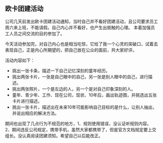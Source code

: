 ## 欧卡团建活动
公司几天前发出欧卡团建活动通知，当时自己并不看好团建活动，且公司要求员工周六来上班，不能请假。自己内心并不看好，也产生出抵触的心理。
本着加强员工人员之间交流的目的参加了。

今天活动参加完，对自己内心也是相当吃惊，它给了我一个心灵的突破口，试着去表现自己，正是内心所期望的，把自己放在公众的面前，共大家好评。

活动内容如下：
* 挑出一张卡条，描述一下自己记忆深刻的童年经历。
* 挑出两张卡片，一张是自己眼中的自己，另一张是别人眼中的自己，进行描述。
* 挑出两张照片，一个是左边的人，另一个是对自己印象深刻的人。
* 童年、青少年、工作、现在公司，现状、10年后，画出轨迹图，并挑选出五张卡片进行描述。
* 挑出一张卡片，描述出在未来10年可能影响自己目标的是什么，让别人抽出，并说出相应的解决方法。


期间也出现了几点行为不规范的地方，1、规则使用错误，没认证听规则内容。2、期间违反公司规定，携带手机，虽然大家都携带了，但是官方文档规定要上交组长。没认真阅读团建须知。希望自己以后能改正。



